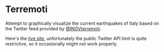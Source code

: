 # Terremoti

Attempt to graphically visualize the current earthquakes of Italy based on the Twitter feed provided by [@INGVterremoti](https://twitter.com/#!/INGVterremoti).

Here's the [live site](http://juristr.github.com/Terremoti/), unfortunately the public Twitter API limit is quite restrictive, so it occasionally might not work properly.